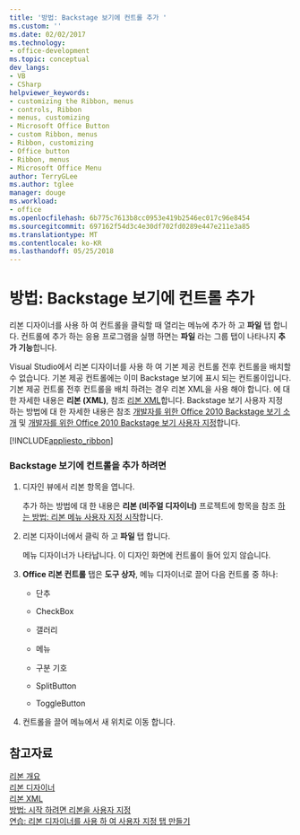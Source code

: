 ```yaml
---
title: '방법: Backstage 보기에 컨트롤 추가 '
ms.custom: ''
ms.date: 02/02/2017
ms.technology:
- office-development
ms.topic: conceptual
dev_langs:
- VB
- CSharp
helpviewer_keywords:
- customizing the Ribbon, menus
- controls, Ribbon
- menus, customizing
- Microsoft Office Button
- custom Ribbon, menus
- Ribbon, customizing
- Office button
- Ribbon, menus
- Microsoft Office Menu
author: TerryGLee
ms.author: tglee
manager: douge
ms.workload:
- office
ms.openlocfilehash: 6b775c7613b8cc0953e419b2546ec017c96e8454
ms.sourcegitcommit: 697162f54d3c4e30df702fd0289e447e211e3a85
ms.translationtype: MT
ms.contentlocale: ko-KR
ms.lasthandoff: 05/25/2018
---
```

# <a name="how-to-add-controls-to-the-backstage-view"></a>방법: Backstage 보기에 컨트롤 추가
  리본 디자이너를 사용 하 여 컨트롤을 클릭할 때 열리는 메뉴에 추가 하 고 **파일** 탭 합니다. 컨트롤에 추가 하는 응용 프로그램을 실행 하면는 **파일** 라는 그룹 탭이 나타나지 **추가 기능**합니다.  
  
 Visual Studio에서 리본 디자이너를 사용 하 여 기본 제공 컨트롤 전후 컨트롤을 배치할 수 없습니다. 기본 제공 컨트롤에는 이미 Backstage 보기에 표시 되는 컨트롤이입니다. 기본 제공 컨트롤 전후 컨트롤을 배치 하려는 경우 리본 XML을 사용 해야 합니다. 에 대 한 자세한 내용은 **리본 (XML)**, 참조 [리본 XML](../vsto/ribbon-xml.md)합니다. Backstage 보기 사용자 지정 하는 방법에 대 한 자세한 내용은 참조 [개발자를 위한 Office 2010 Backstage 보기 소개](http://go.microsoft.com/fwlink/?LinkId=182189) 및 [개발자를 위한 Office 2010 Backstage 보기 사용자 지정](http://go.microsoft.com/fwlink/?LinkId=182188)합니다.  
  
 [!INCLUDE[appliesto_ribbon](../vsto/includes/appliesto-ribbon-md.md)]  
  
### <a name="to-add-controls-to-backstage-view"></a>Backstage 보기에 컨트롤을 추가 하려면  
  
1.  디자인 뷰에서 리본 항목을 엽니다.  
  
     추가 하는 방법에 대 한 내용은 **리본 (비주얼 디자이너)** 프로젝트에 항목을 참조 [하는 방법: 리본 메뉴 사용자 지정 시작](../vsto/how-to-get-started-customizing-the-ribbon.md)합니다.  
  
2.  리본 디자이너에서 클릭 하 고 **파일** 탭 합니다.  
  
     메뉴 디자이너가 나타납니다. 이 디자인 화면에 컨트롤이 들어 있지 않습니다.  
  
3.  **Office 리본 컨트롤** 탭은 **도구 상자**, 메뉴 디자이너로 끌어 다음 컨트롤 중 하나:  
  
    -   단추  
  
    -   CheckBox  
  
    -   갤러리  
  
    -   메뉴  
  
    -   구분 기호  
  
    -   SplitButton  
  
    -   ToggleButton  
  
4.  컨트롤을 끌어 메뉴에서 새 위치로 이동 합니다.  
  
## <a name="see-also"></a>참고자료  
 [리본 개요](../vsto/ribbon-overview.md)   
 [리본 디자이너](../vsto/ribbon-designer.md)   
 [리본 XML](../vsto/ribbon-xml.md)   
 [방법: 시작 하려면 리본을 사용자 지정](../vsto/how-to-get-started-customizing-the-ribbon.md)   
 [연습: 리본 디자이너를 사용 하 여 사용자 지정 탭 만들기](../vsto/walkthrough-creating-a-custom-tab-by-using-the-ribbon-designer.md)  
  
  